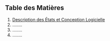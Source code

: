 ## Table des Matières

1. <a href="https://github.com/abderrazekbhr/Projet-PLT/tree/main/rapport/Description%20et%20conception%20des%20%C3%A9tats">Description des États et Conception Logicielle</a>
2. ........
3. ........
4. ........
